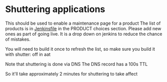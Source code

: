 # Shuttering applications

This should be used to enable a maintenance page for a product
The list of products is in [Jenkinsfile](Jenkinsfile) in the PRODUCT choices section.
Please add new ones as part of going live.
It is a drop down on jenkins to reduce the chance of mistakes.

You will need to build it once to refresh the list, so make sure you build it with shutter: off in aat

Note that shuttering is done via DNS
The DNS record has a 100s TTL

So it'll take approximately 2 minutes for shuttering to take affect


